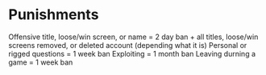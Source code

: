 # Punishments

Offensive title, loose/win screen, or name = 2 day ban + all titles, loose/win screens removed, or deleted account (depending what it is)
Personal or rigged questions = 1 week ban
Exploiting = 1 month ban
Leaving durning a game = 1 week ban